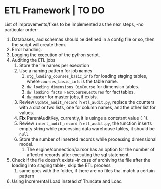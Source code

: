 # ETL Framework | TO DO

List of improvements/fixes to be implemented as the next steps, -no particular order-

1. Databases, and schemas should be defined in a config file or so, then the script will create them.
2. Error handling.
3. Logging the execution of the python script.
4. Auditing the ETL jobs
   1. Store the file names per execution
   2. Use a naming pattern for job names
      1. `stg_loading_courses_basic_info` for loading staging tables, where `courses_basic_info` is the table name.
      2. `dw_loading_dimensions_DimCourse` for dimension tables.
      3. `dw_loading_facts_FactCourseLectures` for fact tables.
      4. `dw_master` for master jobs, if exists.
   3. Review `Update_audit_record` in `etl_audit.py`, replace the counters with a dict or two lists, one for column names, and the other list for values.
   4. **Fix** ParentAuditKey, currently, it is usinge a contstant value (-1).
   5. Review `insert_audit_record` in `etl_audit.py`, the function inserts empty string while processing data warehouse tables, it should be `null`.
   6. Store the number of inserted records while processing dimensional model.
      1. The engine/connection/cursor has an option for the number of affected records after executing the sql statement.
5. Check if the file doesn't exists -in case of archiving the file after the loading into staging table-, skip the ETL process
   1. same goes with the folder, if there are no files that match a certain pattern
6. Using Incremental Load instead of Truncate and Load.
